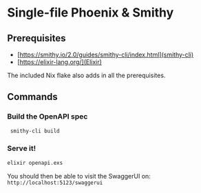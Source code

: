 # Single-file Phoenix & Smithy

## Prerequisites

- [https://smithy.io/2.0/guides/smithy-cli/index.html](smithy-cli)
- [https://elixir-lang.org/](Elixir)

The included Nix flake also adds in all the prerequisites.

## Commands

### Build the OpenAPI spec

```sh
 smithy-cli build
```

### Serve it!

```sh
elixir openapi.exs
```

You should then be able to visit the SwaggerUI on: `http://localhost:5123/swaggerui`
